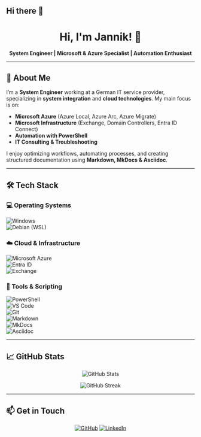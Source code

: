 ## Hi there 👋

<!--
**jannikl-punkt/jannikl-punkt** is a ✨ _special_ ✨ repository because its `README.md` (this file) appears on your GitHub profile.

Here are some ideas to get you started:

- 🔭 I’m currently working on ...
- 🌱 I’m currently learning ...
- 👯 I’m looking to collaborate on ...
- 🤔 I’m looking for help with ...
- 💬 Ask me about ...
- 📫 How to reach me: ...
- 😄 Pronouns: ...
- ⚡ Fun fact: ...
-->

<h1 align="center">Hi, I'm Jannik! 👋</h1>

<p align="center">
  <strong>System Engineer | Microsoft & Azure Specialist | Automation Enthusiast</strong>
</p>

---

## 🚀 About Me  

I’m a **System Engineer** working at a German IT service provider, specializing in **system integration** and **cloud technologies**. My main focus is on:  

- **Microsoft Azure** (Azure Local, Azure Arc, Azure Migrate)  
- **Microsoft Infrastructure** (Exchange, Domain Controllers, Entra ID Connect)  
- **Automation with PowerShell**  
- **IT Consulting & Troubleshooting**  

I enjoy optimizing workflows, automating processes, and creating structured documentation using **Markdown, MkDocs & Asciidoc**.  

---

## 🛠️ Tech Stack  

### 💻 Operating Systems  
![Windows](https://img.shields.io/badge/Windows-0078D6?style=flat-square&logo=windows&logoColor=white)  
![Debian (WSL)](https://img.shields.io/badge/Debian-220E35?style=flat-square&logo=debian&logoColor=white)  

### ☁️ Cloud & Infrastructure  
![Microsoft Azure](https://img.shields.io/badge/Microsoft_Azure-0089D6?style=flat-square&logo=microsoft-azure&logoColor=white)  
![Entra ID](https://img.shields.io/badge/Entra_ID-0089D6?style=flat-square&logo=microsoft&logoColor=white)  
![Exchange](https://img.shields.io/badge/Exchange-0078D4?style=flat-square&logo=microsoft-exchange&logoColor=white)  

### 🔧 Tools & Scripting  
![PowerShell](https://img.shields.io/badge/PowerShell-5391FE?style=flat-square&logo=powershell&logoColor=white)  
![VS Code](https://img.shields.io/badge/VS_Code-007ACC?style=flat-square&logo=visual-studio-code&logoColor=white)  
![Git](https://img.shields.io/badge/Git-F05032?style=flat-square&logo=git&logoColor=white)  
![Markdown](https://img.shields.io/badge/Markdown-000000?style=flat-square&logo=markdown&logoColor=white)  
![MkDocs](https://img.shields.io/badge/MkDocs-00ADD8?style=flat-square&logo=readthedocs&logoColor=white)  
![Asciidoc](https://img.shields.io/badge/Asciidoc-E40046?style=flat-square&logo=asciidoctor&logoColor=white)  

---

## 📈 GitHub Stats  

<p align="center">
  <img src="https://github-readme-stats.vercel.app/api?username=your-username&show_icons=true&theme=tokyonight" alt="GitHub Stats" />
</p>

<p align="center">
  <img src="https://github-readme-streak-stats.herokuapp.com/?user=your-username&theme=tokyonight" alt="GitHub Streak" />
</p>

---

## 📫 Get in Touch  

<p align="center">
  <a href="https://github.com/your-username"><img src="https://img.shields.io/badge/GitHub-181717?style=for-the-badge&logo=github&logoColor=white" alt="GitHub" /></a>  
  <a href="https://linkedin.com/in/your-profile"><img src="https://img.shields.io/badge/LinkedIn-0A66C2?style=for-the-badge&logo=linkedin&logoColor=white" alt="LinkedIn" /></a>  
</p>